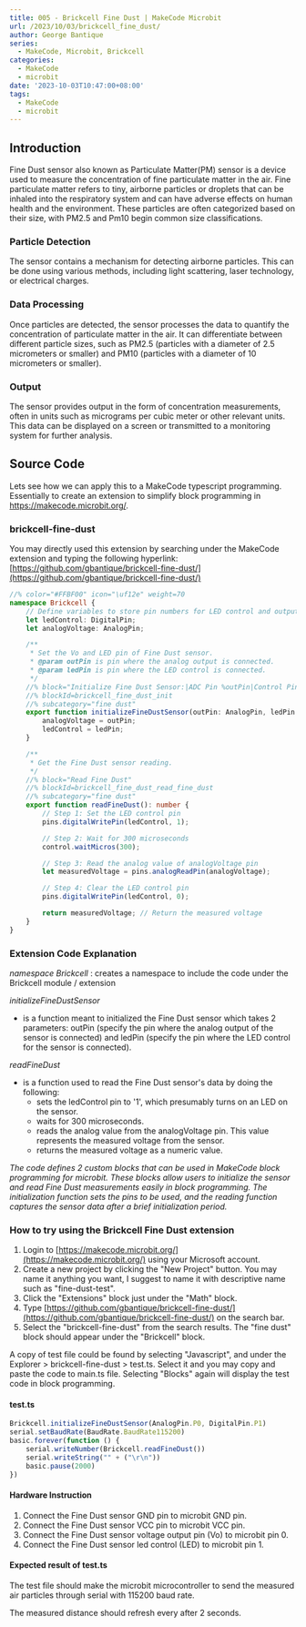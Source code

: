```yaml
---
title: 005 - Brickcell Fine Dust | MakeCode Microbit
url: /2023/10/03/brickcell_fine_dust/
author: George Bantique
series:
  - MakeCode, Microbit, Brickcell
categories:
  - MakeCode
  - microbit
date: '2023-10-03T10:47:00+08:00'
tags:
  - MakeCode
  - microbit
---
```


## **Introduction**

Fine Dust sensor also known as Particulate Matter(PM) sensor is a device used to measure the concentration of fine particulate matter in the air. Fine particulate matter refers to tiny, airborne particles or droplets that can be inhaled into the respiratory system and can have adverse effects on human health and the environment. These particles are often categorized based on their size, with PM2.5 and Pm10 begin common size classifications.

### **Particle Detection**

The sensor contains a mechanism for detecting airborne particles. This can be done using various methods, including light scattering, laser technology, or electrical charges.

### **Data Processing**

Once particles are detected, the sensor processes the data to quantify the concentration of particulate matter in the air. It can differentiate between different particle sizes, such as PM2.5 (particles with a diameter of 2.5 micrometers or smaller) and PM10 (particles with a diameter of 10 micrometers or smaller).

### **Output**

The sensor provides output in the form of concentration measurements, often in units such as micrograms per cubic meter or other relevant units. This data can be displayed on a screen or transmitted to a monitoring system for further analysis.

## **Source Code**

Lets see how we can apply this to a MakeCode typescript programming. Essentially to create an extension to simplify block programming in <https://makecode.microbit.org/>.

### **brickcell-fine-dust**

You may directly used this extension by searching under the MakeCode extension and typing the following hyperlink:
[https://github.com/gbantique/brickcell-fine-dust/](https://github.com/gbantique/brickcell-fine-dust/)

```ts {title="brickcell-fine-dust.ts"}
//% color="#FFBF00" icon="\uf12e" weight=70
namespace Brickcell {
    // Define variables to store pin numbers for LED control and output
    let ledControl: DigitalPin;
    let analogVoltage: AnalogPin;

    /**
     * Set the Vo and LED pin of Fine Dust sensor.
     * @param outPin is pin where the analog output is connected.
     * @param ledPin is pin where the LED control is connected.
     */
    //% block="Initialize Fine Dust Sensor:|ADC Pin %outPin|Control Pin %ledPin"
    //% blockId=brickcell_fine_dust_init
    //% subcategory="fine dust"
    export function initializeFineDustSensor(outPin: AnalogPin, ledPin: DigitalPin): void {
        analogVoltage = outPin;
        ledControl = ledPin;
    }

    /**
     * Get the Fine Dust sensor reading.
     */
    //% block="Read Fine Dust"
    //% blockId=brickcell_fine_dust_read_fine_dust
    //% subcategory="fine dust"
    export function readFineDust(): number {
        // Step 1: Set the LED control pin
        pins.digitalWritePin(ledControl, 1);

        // Step 2: Wait for 300 microseconds
        control.waitMicros(300);

        // Step 3: Read the analog value of analogVoltage pin
        let measuredVoltage = pins.analogReadPin(analogVoltage);

        // Step 4: Clear the LED control pin
        pins.digitalWritePin(ledControl, 0);

        return measuredVoltage; // Return the measured voltage
    }
}

```

### **Extension Code Explanation**

_namespace Brickcell_
: creates a namespace to include the code under the Brickcell module / extension

_initializeFineDustSensor_
- is a function meant to initialized the Fine Dust sensor which takes 2 parameters: outPin (specify the pin where the analog output of the sensor is connected) and ledPin (specify the pin where the LED control for the sensor is connected).

_readFineDust_
- is a function used to read the Fine Dust sensor's data by doing the following:
    * sets the ledControl pin to '1', which presumably turns on an LED on the sensor.
    * waits for 300 microseconds.
    * reads the analog value from the analogVoltage pin. This value represents the measured voltage from the sensor.
    * returns the measured voltage as a numeric value.

_The code defines 2 custom blocks that can be used in MakeCode block programming for microbit. These blocks allow users to initialize the sensor and read Fine Dust measurements easily in block programming. The initialization function sets the pins to be used, and the reading function captures the sensor data after a brief initialization period._

### **How to try using the Brickcell Fine Dust extension**

1. Login to [https://makecode.microbit.org/](https://makecode.microbit.org/) using your Microsoft account.
2. Create a new project by clicking the "New Project" button. You may name it anything you want, I suggest to name it with descriptive name such as "fine-dust-test".
3. Click the "Extensions" block just under the "Math" block.
4. Type [https://github.com/gbantique/brickcell-fine-dust/](https://github.com/gbantique/brickcell-fine-dust/) on the search bar.
5. Select the "brickcell-fine-dust" from the search results. The "fine dust" block should appear under the "Brickcell" block.

A copy of test file could be found by selecting "Javascript", and under the Explorer > brickcell-fine-dust > test.ts. Select it and you may copy and paste the code to main.ts file. Selecting "Blocks" again will display the test code in block programming.

#### **test.ts**

```ts
Brickcell.initializeFineDustSensor(AnalogPin.P0, DigitalPin.P1)
serial.setBaudRate(BaudRate.BaudRate115200)
basic.forever(function () {
    serial.writeNumber(Brickcell.readFineDust())
    serial.writeString("" + ("\r\n"))
    basic.pause(2000)
})
```

#### **Hardware Instruction**

1. Connect the Fine Dust sensor GND pin to microbit GND pin.
2. Connect the Fine Dust sensor VCC pin to microbit VCC pin.
3. Connect the Fine Dust sensor voltage output pin (Vo) to microbit pin 0.
4. Connect the Fine Dust sensor led control (LED) to microbit pin 1.

#### **Expected result of test.ts**

The test file should make the microbit microcontroller to send the measured air particles through serial with 115200 baud rate.

The measured distance should refresh every after 2 seconds.


